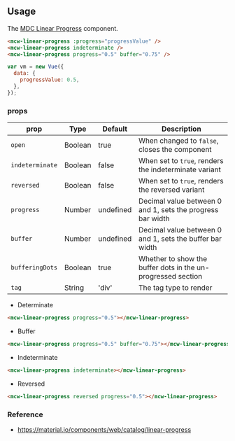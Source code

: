 ## Usage

The [MDC Linear Progress](https://github.com/material-components/material-components-web/tree/master/packages/mcw-linear-progress) component.

```html
<mcw-linear-progress :progress="progressValue" />
<mcw-linear-progress indeterminate />
<mcw-linear-progress progress="0.5" buffer="0.75" />
```

```javascript
var vm = new Vue({
  data: {
    progressValue: 0.5,
  },
});
```

### props

| prop            | Type    | Default   | Description                                                  |
| --------------- | ------- | --------- | ------------------------------------------------------------ |
| `open`          | Boolean | true      | When changed to `false`, closes the component                |
| `indeterminate` | Boolean | false     | When set to `true`, renders the indeterminate variant        |
| `reversed`      | Boolean | false     | When set to `true`, renders the reversed variant             |
| `progress`      | Number  | undefined | Decimal value between 0 and 1, sets the progress bar width   |
| `buffer`        | Number  | undefined | Decimal value between 0 and 1, sets the buffer bar width     |
| `bufferingDots` | Boolean | true      | Whether to show the buffer dots in the un-progressed section |
| `tag`           | String  | 'div'     | The tag type to render                                       |

- Determinate

```html
<mcw-linear-progress progress="0.5"></mcw-linear-progress>
```

- Buffer

```html
<mcw-linear-progress progress="0.5" buffer="0.75"></mcw-linear-progress>
```

- Indeterminate

```html
<mcw-linear-progress indeterminate></mcw-linear-progress>
```

- Reversed

```html
<mcw-linear-progress reversed progress="0.5"></mcw-linear-progress>
```

### Reference

- <https://material.io/components/web/catalog/linear-progress>
